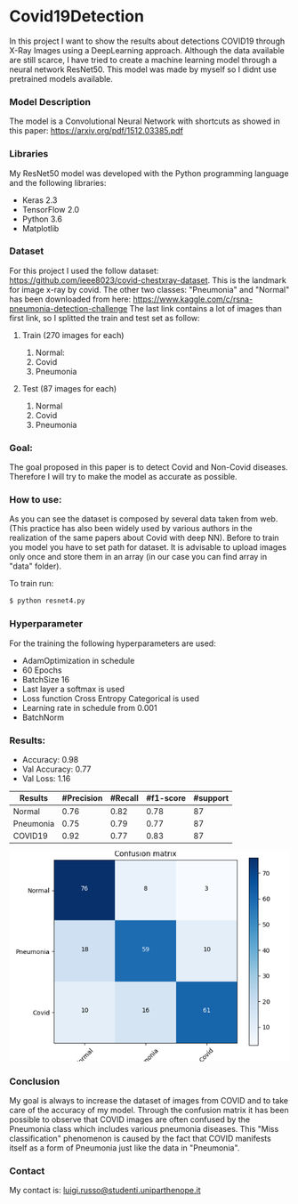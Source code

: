 # Covid19Detection
In this project I want to show the results about detections COVID19 through X-Ray Images using a DeepLearning approach. 
Although the data available are still scarce, I have tried to create a machine learning model through a neural network ResNet50. This model was made by myself so I didnt use pretrained models available.


 ### Model Description
The model is a Convolutional Neural Network with shortcuts as showed in this paper: https://arxiv.org/pdf/1512.03385.pdf

### Libraries
My ResNet50 model was developed with the Python programming language and the following libraries:
 - Keras 2.3
 - TensorFlow 2.0
 - Python 3.6
 - Matplotlib
 
### Dataset
For this project I used the follow dataset: https://github.com/ieee8023/covid-chestxray-dataset. This is the landmark for image x-ray by covid. 
The other two classes: "Pneumonia" and "Normal" has been downloaded from here: https://www.kaggle.com/c/rsna-pneumonia-detection-challenge
The last link contains a lot of images than first link, so I splitted the train and test set as follow:

1. Train (270 images for each)
   1. Normal: 
   1. Covid
   1. Pneumonia

1. Test (87 images for each)
   1. Normal
   1. Covid
   1. Pneumonia
 

<!--
I used dataset at the following link: https://github.com/ieee8023/covid-chestxray-dataset
This dataset is the best known at the moment as regards the chest X-ray images from Covid19. In particular, attention is paid to the repository is currently still "working in progress". That's means it's always in updating mode.
The dataset made available by the author pays attention to Pneumonia diseases since COVID19 is a virus that attacks the lungs causing Pneumonia.
So the dataset mainly provides a subdivision between: Pneumonia cases (MERS, SARS, and ARDS) and COVID19. 2 classes.
I opted to add more data to my dataset both in train and in test in order to achieve much performance and to reach 70% for training and 30% for testing in case of Pneumonia class. 
In this work it was used a third class. In this case I have used class "normal" to indentify a good status of healthy.
The added class "Normal" and the additional data for penumonia cases are available at the follow link:
https://www.kaggle.com/paultimothymooney/detecting-pneumonia-in-x-ray-images
The images between the two datasets are both X-RAY.
-->

### Goal:
The goal proposed in this paper is to detect Covid and Non-Covid diseases.
Therefore I will try to make the model as accurate as possible. 

### How to use:
As you can see the dataset is composed by several data taken from web. (This practice has also been widely used by various authors in the realization of the same papers about Covid with deep NN). 
Before to train you model you have to set path for dataset. It is advisable to upload images only once and store them in an array (in our case you can find array in "data" folder).

To train run: 
```sh
$ python resnet4.py
```

### Hyperparameter
For the training the following hyperparameters are used: 
- AdamOptimization in schedule
- 60 Epochs
- BatchSize 16
- Last layer a softmax is used
- Loss function Cross Entropy Categorical is used 
- Learning rate in schedule from 0.001
- BatchNorm 


### Results:
- Accuracy: 0.98
- Val Accuracy: 0.77
- Val Loss: 1.16

Results | #Precision | #Recall | #f1-score | #support 
--- | --- | --- | --- |--- 
Normal | 0.76 | 0.82 | 0.78 | 87 
Pneumonia | 0.75 | 0.79 | 0.77 | 87 
COVID19 | 0.92 | 0.77 | 0.83 | 87

![](img/confusion_matrix.png)


### Conclusion
My goal is always to increase the dataset of images from COVID and to take care of the accuracy of my model.
Through the confusion matrix it has been possible to observe that COVID images are often confused by the Pneumonia class which includes various pneumonia diseases. This "Miss classification" phenomenon is caused by the fact that COVID manifests itself as a form of Pneumonia just like the data in "Pneumonia".

### Contact
My contact is: luigi.russo@studenti.uniparthenope.it







